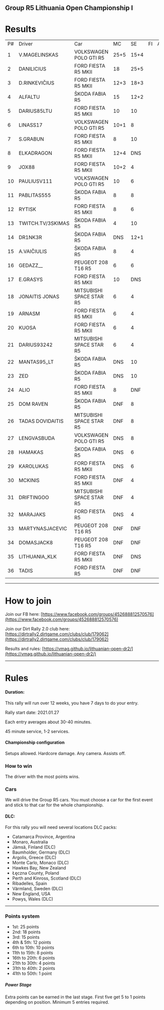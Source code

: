 ## Group R5 Lithuania Open Championship I

# Results

|    |                   |                          |      |      |    |    |    |    |    |    |    |    |    |    |       | 
|----|-------------------|--------------------------|------|------|----|----|----|----|----|----|----|----|----|----|-------| 
| P# | Driver            | Car                      | MC   | SE   | FI | AG | US | DE | WL | NZ | PL | GR | SC | AU | TOTAL | 
| 1  | V.MAGELINSKAS     | VOLKSWAGEN POLO GTI R5   | 25+5 | 15+4 |    |    |    |    |    |    |    |    |    |    | 49    | 
| 2  | DANILICIUS        | FORD FIESTA R5 MKII      | 18   | 25+5 |    |    |    |    |    |    |    |    |    |    | 48    | 
| 3  | D.RINKEVIČIUS     | FORD FIESTA R5 MKII      | 12+3 | 18+3 |    |    |    |    |    |    |    |    |    |    | 36    | 
| 4  | ALFALTU           | ŠKODA FABIA R5           | 15   | 12+2 |    |    |    |    |    |    |    |    |    |    | 29    | 
| 5  | DARIUS85LTU       | FORD FIESTA R5 MKII      | 10   | 10   |    |    |    |    |    |    |    |    |    |    | 20    | 
| 6  | LINASS17          | VOLKSWAGEN POLO GTI R5   | 10+1 | 8    |    |    |    |    |    |    |    |    |    |    | 19    | 
| 7  | S.GRABUN          | FORD FIESTA R5 MKII      | 8    | 10   |    |    |    |    |    |    |    |    |    |    | 18    | 
| 8  | ELKADRAGON        | FORD FIESTA R5 MKII      | 12+4 | DNS  |    |    |    |    |    |    |    |    |    |    | 16    | 
| 9  | JOX88             | FORD FIESTA R5 MKII      | 10+2 | 4    |    |    |    |    |    |    |    |    |    |    | 16    | 
| 10 | PAULIUSV111       | VOLKSWAGEN POLO GTI R5   | 10   | 6    |    |    |    |    |    |    |    |    |    |    | 16    | 
| 11 | PABLITAS555       | ŠKODA FABIA R5           | 8    | 8    |    |    |    |    |    |    |    |    |    |    | 16    | 
| 12 | RYTISK            | FORD FIESTA R5 MKII      | 8    | 6    |    |    |    |    |    |    |    |    |    |    | 14    | 
| 13 | TWITCH.TV/3SKIMAS | ŠKODA FABIA R5           | 4    | 10   |    |    |    |    |    |    |    |    |    |    | 14    | 
| 14 | DR1NK3R           | ŠKODA FABIA R5           | DNS  | 12+1 |    |    |    |    |    |    |    |    |    |    | 13    | 
| 15 | A.VAIČIULIS       | ŠKODA FABIA R5           | 8    | 4    |    |    |    |    |    |    |    |    |    |    | 12    | 
| 16 | GEDAZZ__          | PEUGEOT 208 T16 R5       | 6    | 6    |    |    |    |    |    |    |    |    |    |    | 12    | 
| 17 | E.GRASYS          | FORD FIESTA R5 MKII      | 10   | DNS  |    |    |    |    |    |    |    |    |    |    | 10    | 
| 18 | JONAITIS JONAS    | MITSUBISHI SPACE STAR R5 | 6    | 4    |    |    |    |    |    |    |    |    |    |    | 10    | 
| 19 | ARNASM            | FORD FIESTA R5 MKII      | 6    | 4    |    |    |    |    |    |    |    |    |    |    | 10    | 
| 20 | KUOSA             | FORD FIESTA R5 MKII      | 6    | 4    |    |    |    |    |    |    |    |    |    |    | 10    | 
| 21 | DARIUS93242       | MITSUBISHI SPACE STAR R5 | 6    | 4    |    |    |    |    |    |    |    |    |    |    | 10    | 
| 22 | MANTAS95_LT       | ŠKODA FABIA R5           | DNS  | 10   |    |    |    |    |    |    |    |    |    |    | 10    | 
| 23 | ZED               | ŠKODA FABIA R5           | DNS  | 10   |    |    |    |    |    |    |    |    |    |    | 10    | 
| 24 | ALIO              | FORD FIESTA R5 MKII      | 8    | DNF  |    |    |    |    |    |    |    |    |    |    | 8     | 
| 25 | DOM RAVEN         | ŠKODA FABIA R5           | DNF  | 8    |    |    |    |    |    |    |    |    |    |    | 8     | 
| 26 | TADAS DOVIDAITIS  | MITSUBISHI SPACE STAR R5 | DNF  | 8    |    |    |    |    |    |    |    |    |    |    | 8     | 
| 27 | LENGVASBUDA       | VOLKSWAGEN POLO GTI R5   | DNS  | 8    |    |    |    |    |    |    |    |    |    |    | 8     | 
| 28 | HAMAKAS           | ŠKODA FABIA R5           | DNS  | 6    |    |    |    |    |    |    |    |    |    |    | 6     | 
| 29 | KAROLUKAS         | FORD FIESTA R5 MKII      | DNS  | 6    |    |    |    |    |    |    |    |    |    |    | 6     | 
| 30 | MCKINIS           | FORD FIESTA R5 MKII      | DNF  | 4    |    |    |    |    |    |    |    |    |    |    | 4     | 
| 31 | DRIFTINGOO        | MITSUBISHI SPACE STAR R5 | DNF  | 4    |    |    |    |    |    |    |    |    |    |    | 4     | 
| 32 | MARAJAKS          | FORD FIESTA R5           | DNS  | 4    |    |    |    |    |    |    |    |    |    |    | 4     | 
| 33 | MARTYNASJACEVIC   | PEUGEOT 208 T16 R5       | DNF  | DNF  |    |    |    |    |    |    |    |    |    |    | 0     | 
| 34 | DOMASJACK8        | PEUGEOT 208 T16 R5       | DNF  | DNF  |    |    |    |    |    |    |    |    |    |    | 0     | 
| 35 | LITHUANIA_KLK     | FORD FIESTA R5 MKII      | DNF  | DNS  |    |    |    |    |    |    |    |    |    |    | 0     | 
| 36 | TADIS             | FORD FIESTA R5           | DNF  | DNF  |    |    |    |    |    |    |    |    |    |    | 0     | 

---
# How to join

Join our FB here: [https://www.facebook.com/groups/452688812570576](https://www.facebook.com/groups/452688812570576)

Join our Dirt Rally 2.0 club here: [https://dirtrally2.dirtgame.com/clubs/club/179062](https://dirtrally2.dirtgame.com/clubs/club/179062)

Results and rules: [https://vmag.github.io/lithuanian-open-dr2/](https://vmag.github.io/lithuanian-open-dr2/)

---
# Rules
#### Duration:

This rally will run over 12 weeks, you have 7 days to do your entry.

Rally start date: 2021.01.27

Each entry averages about 30-40 minutes.

45 minute service, 1-2 services.

#### Championship configuration
Setups allowed. Hardcore damage. Any camera. Assists off.

### How to win
The driver with the most points wins. 

### Cars
We will drive the Group R5 cars.  You must choose a car for the first event and stick to that car for the whole championship.

#### DLC:
For this rally you will need several locations DLC packs:

* Catamarca Province, Argentina
* Monaro, Australia
* Jämsä, Finland (DLC)
* Baumholder, Germany (DLC)
* Argolis, Greece (DLC)
* Monte Carlo, Monaco (DLC)
* Hawkes Bay, New Zealand
* Łęczna County, Poland
* Perth and Kinross, Scotland (DLC)
* Ribadelles, Spain
* Värmland, Sweden (DLC)
* New England, USA
* Powys, Wales (DLC)

--- 
### Points system

* 1st: 25 points
* 2nd: 18 points
* 3rd: 15 points
* 4th & 5th: 12 points
* 6th to 10th: 10 points
* 11th to 15th: 8 points
* 16th to 20th: 6 points
* 21th to 30th: 4 points
* 31th to 40th: 2 points
* 41th to 50th: 1 point

##### Power Stage
Extra points can be earned in the last stage. First five get 5 to 1 points depending on position. Minimum 5 entries required.




